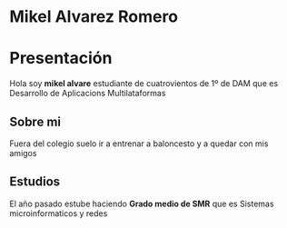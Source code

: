 Mikel Alvarez Romero
====

# Presentación

Hola soy **mikel alvare** estudiante de cuatrovientos de 1º de DAM que es Desarrollo de Aplicacions Multilataformas

## Sobre mi

Fuera del colegio suelo ir a entrenar a baloncesto y a quedar con mis amigos 

## Estudios

El año pasado estube haciendo __Grado medio de SMR__ que es Sistemas microinformaticos y redes 
